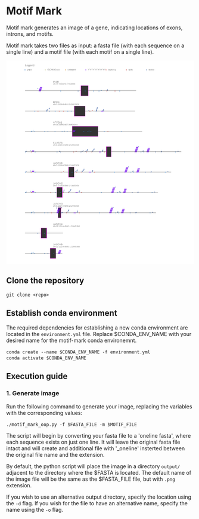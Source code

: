 # **Motif Mark**

Motif mark generates an image of a gene, indicating locations of exons, introns, and motifs. 

Motif mark takes two files as input: a fasta file (with each sequence on a single line) and a motif file (with each motif on a single line).

![](data/output/Figure_2.png)

## **Clone the repository**

```
git clone <repo>
```

## **Establish conda environment**

The required dependencies for establishing a new conda environment are located in the ```environment.yml``` file. Replace $CONDA_ENV_NAME with your desired name for the motif-mark conda environemnt.

```
conda create --name $CONDA_ENV_NAME -f environment.yml
conda activate $CONDA_ENV_NAME
```

## **Execution guide**

### **1. Generate image**

Run the following command to generate your image, replacing the variables with the corresponding values:

```
./motif_mark_oop.py -f $FASTA_FILE -m $MOTIF_FILE
```

The script will begin by converting your fasta file to a 'oneline fasta', where each sequence exists on just one line. It will leave the original fasta file intact and will create and additional file with '_oneline' insterted between the original file name and the extension.

By default, the python script will place the image in a directory ```output/``` adjacent to the directory where the $FASTA is located. The default name of the image file will be the same as the $FASTA_FILE file, but with ```.png``` extension. 

If you wish to use an alternative output directory, specify the location using the ```-d``` flag. If you wish for the file to have an alternative name, specify the name using the ```-o``` flag.




